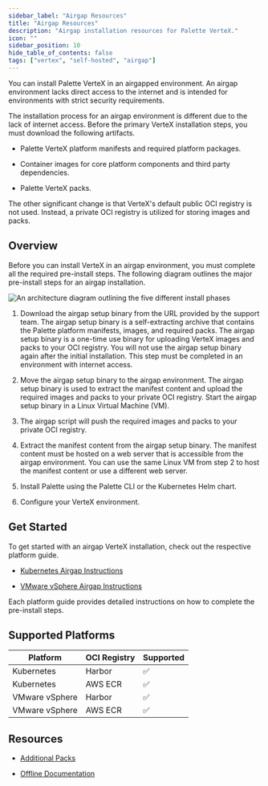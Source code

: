 ```yaml
---
sidebar_label: "Airgap Resources"
title: "Airgap Resources"
description: "Airgap installation resources for Palette VerteX."
icon: ""
sidebar_position: 10
hide_table_of_contents: false
tags: ["vertex", "self-hosted", "airgap"]
---
```


You can install Palette VerteX in an airgapped environment. An airgap environment lacks direct access to the internet
and is intended for environments with strict security requirements.

The installation process for an airgap environment is different due to the lack of internet access. Before the primary
VerteX installation steps, you must download the following artifacts.

- Palette VerteX platform manifests and required platform packages.

- Container images for core platform components and third party dependencies.

- Palette VerteX packs.

The other significant change is that VerteX's default public OCI registry is not used. Instead, a private OCI registry
is utilized for storing images and packs.

## Overview

Before you can install VerteX in an airgap environment, you must complete all the required pre-install steps. The
following diagram outlines the major pre-install steps for an airgap installation.

![An architecture diagram outlining the five different install phases](/enterprise-version_air-gap-repo_overview-order-diagram.webp)

1. Download the airgap setup binary from the URL provided by the support team. The airgap setup binary is a
   self-extracting archive that contains the Palette platform manifests, images, and required packs. The airgap setup
   binary is a one-time use binary for uploading VerteX images and packs to your OCI registry. You will not use the
   airgap setup binary again after the initial installation. This step must be completed in an environment with internet
   access.

2. Move the airgap setup binary to the airgap environment. The airgap setup binary is used to extract the manifest
   content and upload the required images and packs to your private OCI registry. Start the airgap setup binary in a
   Linux Virtual Machine (VM).

3. The airgap script will push the required images and packs to your private OCI registry.

4. Extract the manifest content from the airgap setup binary. The manifest content must be hosted on a web server that
   is accessible from the airgap environment. You can use the same Linux VM from step 2 to host the manifest content or
   use a different web server.

5. Install Palette using the Palette CLI or the Kubernetes Helm chart.

6. Configure your VerteX environment.

## Get Started

To get started with an airgap VerteX installation, check out the respective platform guide.

- [Kubernetes Airgap Instructions](../install-on-kubernetes/airgap-install/airgap-install.md)

- [VMware vSphere Airgap Instructions](../install-on-vmware/airgap-install/airgap-install.md)

Each platform guide provides detailed instructions on how to complete the pre-install steps.

## Supported Platforms

| **Platform**   | **OCI Registry** | **Supported** |
| -------------- | ---------------- | ------------- |
| Kubernetes     | Harbor           | ✅            |
| Kubernetes     | AWS ECR          | ✅            |
| VMware vSphere | Harbor           | ✅            |
| VMware vSphere | AWS ECR          | ✅            |

## Resources

- [Additional Packs](supplemental-packs.md)

- [Offline Documentation](offline-docs.md)
